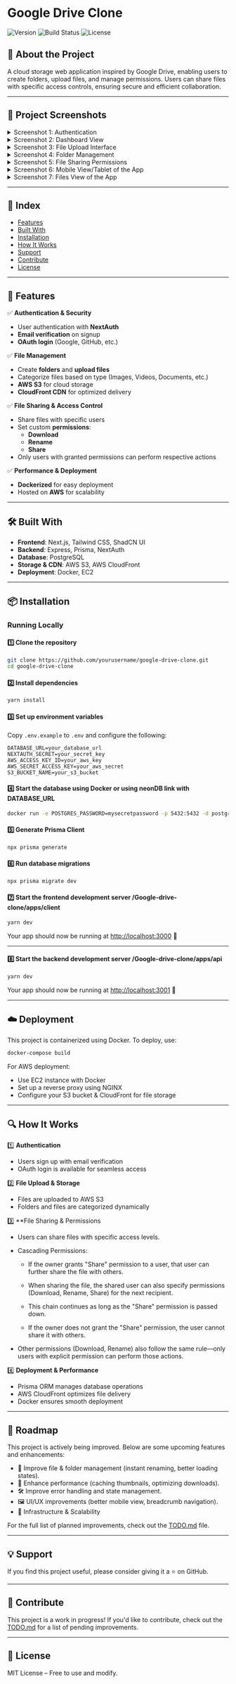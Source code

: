 # Google Drive Clone

![Version](https://img.shields.io/badge/version-1.0.0-blue)
![Build Status](https://img.shields.io/badge/build-passing-brightgreen)
![License](https://img.shields.io/badge/license-MIT-lightgrey)

## 📌 About the Project

A cloud storage web application inspired by Google Drive, enabling users to create folders, upload files, and manage permissions. Users can share files with specific access controls, ensuring secure and efficient collaboration.

---

## 📸 Project Screenshots

<details>
  <summary>Screenshot 1: Authentication</summary>
  <img src="apps/client/public/assets/images/authentication.png" alt="Screenshot 1" />
</details>

<details>
  <summary>Screenshot 2: Dashboard View</summary>
  <img src="apps/client/public/assets/images/dashboard.png" alt="Screenshot 2" />
</details>

<details>
  <summary>Screenshot 3: File Upload Interface</summary>
  <img src="apps/client/public/assets/images/upload.png" alt="Screenshot 3" />
</details>

<details>
  <summary>Screenshot 4: Folder Management</summary>
  <img src="apps/client/public/assets/images/folder.png" alt="Screenshot 4" />
</details>

<details>
  <summary>Screenshot 5: File Sharing Permissions</summary>
  <img src="apps/client/public/assets/images/share.png" alt="Screenshot 5" />
</details>

<details>
  <summary>Screenshot 6: Mobile View/Tablet of the App</summary>
  <img src="apps/client/public/assets/images/mobile.png" alt="Screenshot 6" />
</details>

<details>
  <summary>Screenshot 7: Files View of the App</summary>
  <img src="apps/client/public/assets/images/filevideo.png" alt="Screenshot 7" />
</details>

---

## 📑 Index

- [Features](#features)
- [Built With](#built-with)
- [Installation](#installation)
- [How It Works](#how-it-works)
- [Support](#support)
- [Contribute](#contribute)
- [License](#license)

---

## 🚀 Features

✅ **Authentication & Security**

- User authentication with **NextAuth**
- **Email verification** on signup
- **OAuth login** (Google, GitHub, etc.)

✅ **File Management**

- Create **folders** and **upload files**
- Categorize files based on type (Images, Videos, Documents, etc.)
- **AWS S3** for cloud storage
- **CloudFront CDN** for optimized delivery

✅ **File Sharing & Access Control**

- Share files with specific users
- Set custom **permissions**:
  - **Download**
  - **Rename**
  - **Share**
- Only users with granted permissions can perform respective actions

✅ **Performance & Deployment**

- **Dockerized** for easy deployment
- Hosted on **AWS** for scalability

---

## 🛠 Built With

- **Frontend**: Next.js, Tailwind CSS, ShadCN UI
- **Backend**: Express, Prisma, NextAuth
- **Database**: PostgreSQL
- **Storage & CDN**: AWS S3, AWS CloudFront
- **Deployment**: Docker, EC2

---

## 📦 Installation

### Running Locally

#### 1️⃣ Clone the repository

```sh
git clone https://github.com/yourusername/google-drive-clone.git
cd google-drive-clone
```

#### 2️⃣ Install dependencies

```sh
yarn install
```

#### 3️⃣ Set up environment variables

Copy `.env.example` to `.env` and configure the following:

```env
DATABASE_URL=your_database_url
NEXTAUTH_SECRET=your_secret_key
AWS_ACCESS_KEY_ID=your_aws_key
AWS_SECRET_ACCESS_KEY=your_aws_secret
S3_BUCKET_NAME=your_s3_bucket
```

#### 4️⃣ Start the database using Docker or using neonDB link with DATABASE_URL

```sh
docker run -e POSTGRES_PASSWORD=mysecretpassword -p 5432:5432 -d postgres
```

#### 5️⃣ Generate Prisma Client

```sh
npx prisma generate
```

#### 6️⃣ Run database migrations

```sh
npx prisma migrate dev
```

#### 7️⃣ Start the frontend development server /Google-drive-clone/apps/client

```sh
yarn dev
```

Your app should now be running at [http://localhost:3000](http://localhost:3000) 🚀

---

#### 8️⃣ Start the backend development server /Google-drive-clone/apps/api

```sh
yarn dev
```

Your app should now be running at [http://localhost:3001](http://localhost:3001) 🚀

---

## ☁️ Deployment

This project is containerized using Docker. To deploy, use:

```sh
docker-compose build
```

For AWS deployment:

- Use EC2 instance with Docker
- Set up a reverse proxy using NGINX
- Configure your S3 bucket & CloudFront for file storage

---

## 🔍 How It Works

1️⃣ **Authentication**

- Users sign up with email verification
- OAuth login is available for seamless access

2️⃣ **File Upload & Storage**

- Files are uploaded to AWS S3
- Folders and files are categorized dynamically

3️⃣ \*\*File Sharing & Permissions

- Users can share files with specific access levels.

- Cascading Permissions:

  - If the owner grants "Share" permission to a user, that user can further share the file with others.

  - When sharing the file, the shared user can also specify permissions (Download, Rename, Share) for the next recipient.

  - This chain continues as long as the "Share" permission is passed down.

  - If the owner does not grant the "Share" permission, the user cannot share it with others.

- Other permissions (Download, Rename) also follow the same rule—only users with explicit permission can perform those actions.

4️⃣ **Deployment & Performance**

- Prisma ORM manages database operations
- AWS CloudFront optimizes file delivery
- Docker ensures smooth deployment

---

## 📌 Roadmap

This project is actively being improved. Below are some upcoming features and enhancements:

- 📂 Improve file & folder management (instant renaming, better loading states).
- 🚀 Enhance performance (caching thumbnails, optimizing downloads).
- 🛠 Improve error handling and state management.
- 🖼 UI/UX improvements (better mobile view, breadcrumb navigation).
- 🔧 Infrastructure & Scalability

For the full list of planned improvements, check out the [TODO.md](./TODO.md) file.

---

## 💡 Support

If you find this project useful, please consider giving it a ⭐ on GitHub.

---

## 🤝 Contribute

This project is a work in progress! If you'd like to contribute, check out the [TODO.md](./TODO.md) for a list of pending improvements.

---

## 📝 License

MIT License – Free to use and modify.
